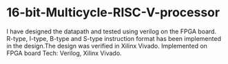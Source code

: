 # 16-bit-Multicycle-RISC-V-processor
I have designed the datapath and tested using verilog on the FPGA board. R-type, I-type, B-type and S-type instruction format has been implemented in the design.The design was verified in Xilinx Vivado. Implemented on FPGA board Tech: Verilog, Xilinx Vivado.
